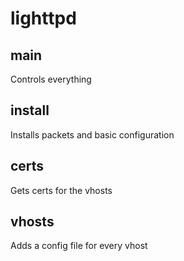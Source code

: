 # lighttpd

## main
Controls everything

## install
Installs packets and basic configuration

## certs
Gets certs for the vhosts

## vhosts
Adds a config file for every vhost